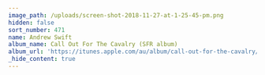 ```yaml
---
image_path: /uploads/screen-shot-2018-11-27-at-1-25-45-pm.png
hidden: false
sort_number: 471
name: Andrew Swift
album_name: Call Out For The Cavalry (SFR album)
album_url: 'https://itunes.apple.com/au/album/call-out-for-the-cavalry/1300041571'
_hide_content: true
---
```

